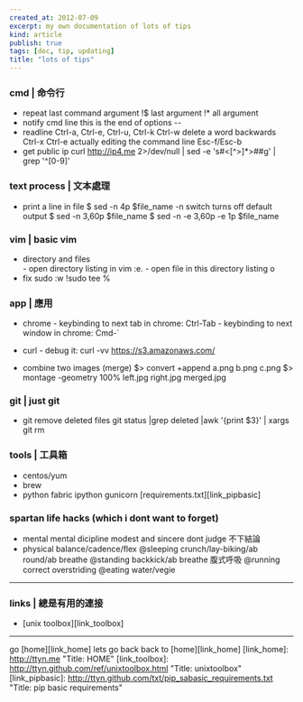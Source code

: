 ```yaml
---
created_at: 2012-07-09
excerpt: my own documentation of lots of tips
kind: article
publish: true
tags: [doc, tip, updating]
title: "lots of tips"
---
```


### cmd | 命令行
* repeat last command argument
        !$ last argument
        !* all argument
* notify cmd line this is the end of options
        --
* readline
        Ctrl-a, Ctrl-e, Ctrl-u, Ctrl-k
        Ctrl-w  delete a word backwards
        Ctrl-x Ctrl-e actually editing the command line
        Esc-f/Esc-b
* get public ip
        curl http://ip4.me 2>/dev/null | sed -e 's#<[^>]*>##g' | grep '^[0-9]'

 

### text process | 文本處理
* print a line in file
        $ sed -n 4p $file_name 
        -n switch turns off default output
        $ sed -n 3,60p $file_name
        $ sed -n -e 3,60p -e 1p $file_name


### vim | basic vim
* directory and files      
        - open directory listing in vim
        :e.
        - open file in this directory listing
        o
* fix sudo
        :w !sudo tee %


### app | 應用
* chrome
        - keybinding to next tab in chrome: Ctrl-Tab
        - keybinding to next window in chrome: Cmd-`
* curl
        - debug it: curl -vv https://s3.amazonaws.com/

* combine two images (merge)
        $> convert +append a.png b.png c.png
        $> montage -geometry 100% left.jpg right.jpg merged.jpg
        
        

### git | just git
* git remove deleted files 
        git status |grep deleted |awk '{print $3}' | xargs git rm

### tools | 工具箱
* centos/yum
* brew
* python
        fabric
        ipython
        gunicorn
[requirements.txt][link_pipbasic]
        
        


### spartan life hacks (which i dont want to forget) 
* mental
        mental dicipline
        modest and sincere
        dont judge 不下結論
* physical
        balance/cadence/flex
        @sleeping crunch/lay-biking/ab round/ab breathe
        @standing backkick/ab breathe 腹式呼吸
        @running correct overstriding
        @eating water/vegie
        
        


---

### links | 總是有用的連接
* [unix toolbox][link_toolbox]


--- 

go [home][link_home] lets go back back to [home][link_home]
[link_home]: http://ttyn.me "Title: HOME"
[link_toolbox]: http://ttyn.github.com/ref/unixtoolbox.html "Title: unixtoolbox"
[link_pipbasic]: http://ttyn.github.com/txt/pip_sabasic_requirements.txt "Title: pip basic requirements"


